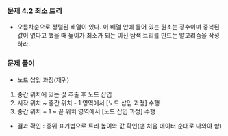 ### 문제 4.2 최소 트리
- 오름차순으로 정렬된 배열이 있다. 이 배열 안에 들어 있는 원소는 정수이며 중복된 값이 없다고 했을 때 높이가 최소가 되는 이진 탐색 트리를 만드는 알고리즘을 작성하라.

### 문제 풀이
- 노드 삽입 과정(재귀)
1. 중간 위치에 있는 값 추출 후 노드 삽입
2. 시작 위치 ~ 중간 위치 - 1 영역에서 [노드 삽입 과정] 수행
3. 중간 위치 + 1 ~ 끝 위치 영역에서 [노드 삽입 과정] 수행

- 결과 확인 : 중위 표기법으로 트리 높이와 값 확인(맨 처음 데이터 순대로 나와야 함)